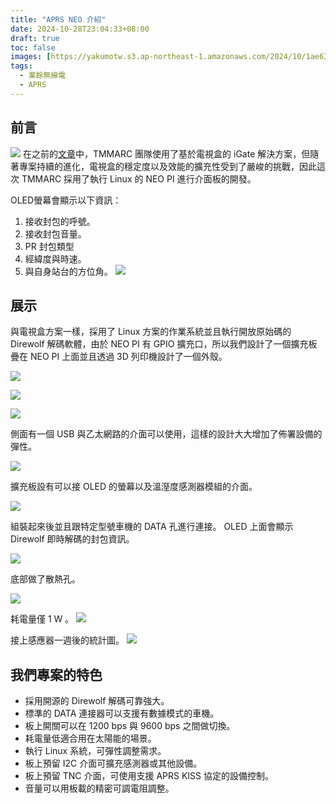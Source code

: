 ```yaml
---
title: "APRS NEO 介紹"
date: 2024-10-28T23:04:33+08:00
draft: true
toc: false
images: [https://yakumotw.s3.ap-northeast-1.amazonaws.com/2024/10/1ae63aafba2a3729bba57193766facd5.png]
tags:
  - 業餘無線電
  - APRS
---
```

## 前言
![](https://yakumotw.s3.ap-northeast-1.amazonaws.com/2024/10/c71361aa8b3c302bcdc4f6977945c914.JPG)
在之前的[文章](https://yakumo.tw/posts/2023/10/igate/)中，TMMARC 團隊使用了基於電視盒的 iGate 解決方案，但隨著專案持續的進化，電視盒的穩定度以及效能的擴充性受到了嚴峻的挑戰，因此這次 TMMARC 採用了執行 Linux 的 NEO PI 進行介面板的開發。

OLED螢幕會顯示以下資訊：
1. 接收封包的呼號。
2. 接收封包音量。
3. PR 封包類型
4. 經緯度與時速。
5. 與自身站台的方位角。
![](https://yakumotw.s3.ap-northeast-1.amazonaws.com/2024/10/1ae63aafba2a3729bba57193766facd5.png)
## 展示
與電視盒方案一樣，採用了 Linux 方案的作業系統並且執行開放原始碼的 Direwolf 解碼軟體，由於 NEO PI 有 GPIO 擴充口，所以我們設計了一個擴充板疊在 NEO PI 上面並且透過 3D 列印機設計了一個外殼。

![](https://yakumotw.s3.ap-northeast-1.amazonaws.com/2024/10/9750915df23df04d43889fb154de3b37.jpg)

![](https://yakumotw.s3.ap-northeast-1.amazonaws.com/2024/10/4f130a1fd73cd4b884450c29b30d7be4.jpg)

![](https://yakumotw.s3.ap-northeast-1.amazonaws.com/2024/10/7d2c806a4eda941f11b7b60fb31e0ec8.jpg)

側面有一個 USB 與乙太網路的介面可以使用，這樣的設計大大增加了佈署設備的彈性。

![](https://yakumotw.s3.ap-northeast-1.amazonaws.com/2024/10/a57114ae618ed16a08143269ab2cf39f.jpg)

擴充板設有可以接 OLED 的螢幕以及溫溼度感測器模組的介面。

![](https://yakumotw.s3.ap-northeast-1.amazonaws.com/2024/10/ae94be358c1ff070512ddf67b4cb305d.jpg)

組裝起來後並且跟特定型號車機的 DATA 孔進行連接。 OLED 上面會顯示 Direwolf 即時解碼的封包資訊。

![](https://yakumotw.s3.ap-northeast-1.amazonaws.com/2024/10/70271d16e1f303fc20a95a384e8d0995.jpg)

底部做了散熱孔。

![](https://yakumotw.s3.ap-northeast-1.amazonaws.com/2024/10/cc9e0b67f23346ab293a84633aad345c.jpg)

耗電量僅 1 W 。
![](https://yakumotw.s3.ap-northeast-1.amazonaws.com/2024/10/9cc2e8085a7b84f6dd55ffa3c3a315e0.jpg)

接上感應器一週後的統計圖。
![](https://yakumotw.s3.ap-northeast-1.amazonaws.com/2024/10/87da144413f4f6fb024f0bfd308eebb3.JPG)

## 我們專案的特色
* 採用開源的 Direwolf 解碼可靠強大。
* 標準的 DATA 連接器可以支援有數據模式的車機。
* 板上開關可以在 1200 bps 與 9600 bps 之間做切換。
* 耗電量低適合用在太陽能的場景。
* 執行 Linux 系統，可彈性調整需求。
* 板上預留 I2C 介面可擴充感測器或其他設備。
* 板上預留 TNC 介面，可使用支援 APRS KISS 協定的設備控制。
*	音量可以用板載的精密可調電阻調整。